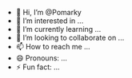 - 👋 Hi, I’m @Pomarky
- 👀 I’m interested in ...
- 🌱 I’m currently learning ...
- 💞️ I’m looking to collaborate on ...
- 📫 How to reach me ...
- 😄 Pronouns: ...
- ⚡ Fun fact: ...

<!---
Pomarky/Pomarky is a ✨ special ✨ repository because its `README.md` (this file) appears on your GitHub profile.
You can click the Preview link to take a look at your changes.
--->
